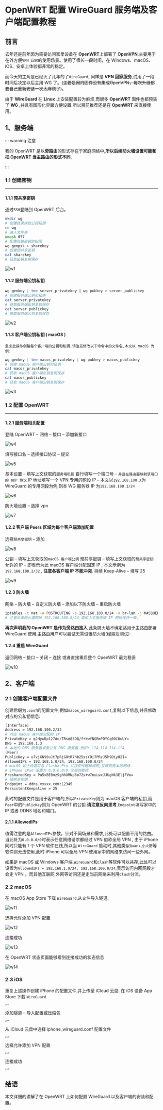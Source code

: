 # OpenWRT 配置 WireGuard 服务端及客户端配置教程

## 前言

去年还是前年因为需要访问家里设备在 **OpenWRT**上部署了 **OpenVPN**,主要用于在外方便`VPN 回家`的使用场景。使用了很长一段时间，在 Windows、macOS、iOS、安卓上体验都非常的稳定。

而今天的主角是已经火了几年的了`WireGuard`, 同样是 **VPN 回家服务**,试用了一段时间后决定以后主用 WG 了。(~~主要是用的固件没有集成OpenVPN，每次升级都要自己重新安装一次太麻烦了~~)。

由于 **WireGuard** 在 **Linux** 上安装配置较为麻烦,而很多 **OpenWRT** 固件也都预装了 **WG** ,并且有图形化界面方便设置.所以目前推荐还是在 **OpenWRT** 来直接使用。

## 1、服务端

::: warning 注意

我的 OpenWRT 是以**旁路由**的形式存在于家庭网络中,**所以后续防火墙设置可能和把 OpenWRT 当主路由的形式不同.**

:::

### 1.1 创建密钥 

---

#### 1.1.1 预共享密钥

通过`SSH`登陆到 OpenWRT 后台。

```bash
mkdir wg
# 创建目录存放公钥私钥
cd wg
# 进入文件夹
umask 077
# 配置创建密钥的权限
wg genpsk > sharekey
# 创建预共享密钥
cat sharekey
# 获取密钥复制保存
```

![w1](./w1.jpeg)

#### 1.1.2 服务端公钥私钥

```bash
wg genkey | tee server_privatekey | wg pubkey > server_publickey
# 创建服务端公钥和私钥
cat server_privatekey
# 获取服务端私钥复制保存
cat server_publickey
# 获取服务端公钥复制保存
```

![w2](./w2.jpeg)

#### 1.1.3 客户端公钥私钥 ( macOS )

`重复此操作创建每个客户端的公钥和私钥,请注意修改以下命令中的文件名,本文以 macOS 为例:`

```bash
wg genkey | tee macos_privatekey | wg pubkey > macos_publickey
# 创建 macOS 客户端公钥和私钥
cat macos_privatekey
# 获取 macOS 客户端私钥复制保存
cat macos_publickey
# 获取 macOS 客户端公钥复制保存
```

![w3](./w3.jpeg)

### 1.2 配置 OpenWRT

---

#### 1.2.1 服务端相关配置

登陆 OpenWRT – 网络 – 接口 – 添加新接口

![w4](./w4.jpeg)

填写接口名 – 选择接口协议 – 提交

![w5](./w5.jpeg)

基本设置 – 填写上文获取的`服务端私钥`
自行填写一个端口号 – `并且在路由器映射该端口的 UDP 协议`
IP 地址填写一个 VPN 专用的网段 IP – 本文以`192.168.100.X`为 WireGuard 的专用网段为例,则本 WG 服务器 IP 为`192.168.100.1/24`

![w6](./w6.jpeg)

防火墙设置 – 选择 vpn

![w7](./w7.jpeg)

#### 1.2.2 客户端 Peers 区域为每个客户端添加配置

选择`预共享密钥` – 添加

![w8](./w8.jpeg)

公钥 – 填写上文获取的`macOS 客户端公钥`
预共享密钥 – 填写上文获取的`预共享密钥`
允许的 IP – 即表示为此 macOS 客户端分配固定 IP , 本文示例为 `192.168.100.2/32` , **注意各客户端 IP 不能冲突**.
持续 Keep-Alive – 填写 25

![w9](./w9.jpeg)

#### 1.2.3 防火墙

网络 – 防火墙 – 自定义防火墙 – 添加以下防火墙 – 重启防火墙

```bash
iptables -t nat -A POSTROUTING -s 192.168.100.0/24 -o br-lan -j MASQUERADE
# 注意此条防火墙网段 192.168.100.0/24 需和上文服务端 IP 网段保持一致。
```

**再次声明我的 OpenWRT 是作为旁路由接入**,此条防火墙不确定适用于主路由部署 WireGuard 使用.主路由用户可以尝试无需设置防火墙(经朋友测试)

#### 1.2.4 重启 WireGuard

返回网络 – 接口 – 关闭 – 连接
或者直接重启整个 OpenWRT 最为稳妥

![w10](./w10.jpeg)

## 2、客户端

### 2.1 创建客户端配置文件

创建后缀为`.conf`的配置文件,例如`macos_wireguard.conf`,复制以下信息,并且修改对应的公私钥信息:

```bash
[Interface]
Address = 192.168.100.2/32
# 对应 macOS 客户段分配的 IP
PrivateKey = qJHywBpl27Ao/TRse85DQ/f+kwfNGRmPDYCq0OC6uUY=
DNS = 192.168.1.3
# 本地的 DNS 服务器或者公有 DNS 服务器,例如: 114.114.114.114
[Peer]
PublicKey = u7vjXN90uJt7pRjG8tR7hb25ssYOi7PRzJ5h9Diy02I=
AllowedIPs = 192.168.1.0/24, 192.168.100.0/24
# macOS 如上设置可与 ClashX Pro 共存仅代理局域网,互联网走本地网络.
# iPhone iPad 设置为 0.0.0.0/0 全局则模式.
PresharedKey = Pu5xBEBmz9ghhUMNp5o72s+w7nuLwxJJUgNk3EljFVo=
# 预共享密钥
Endpoint = ddns.xxxxx.com:12345
PersistentKeepalive = 25
```

此时的配置文件是用于客户端的,所以`PrivateKey`则为 macOS 客户端的私钥,而`Peer`中的`PublicKey`则为 OpenWRT 的公钥.**请注意反向思考**,`Endpoint`填写家中的 IP 或者 DDNS 域名和端口。

#### 2.1.1 AllowedIPs

值得注意的是`AllowedIPs`参数。针对不同场景和需求,此处可以配置不用的路由。
当此处为`0.0.0.0/0`时表示任意网络请求都经过 VPN 俗称全局 VPN , 由于 iPhone 同时只能有 1 个 VPN 软件在线,所以当 `WireGuard` 启动时,其他类似`Quanx`,`小火箭`等软件则无法使用,此时 iPhone 可以全局 VPN 使用家中的网络来访问一些外网。

如果是 macOS 或 Windows 客户端,`WireGuard`和`Clash`等软件可以共存,此处可以设置为`AllowedIPs = 192.168.1.0/24, 192.168.100.0/24`,表示访问内网网段才会走 VPN 。而其他互联网,外网等访问还是走当前网络来利用`Clash`分流。

### 2.2 macOS

在 macOS App Store 下载 `WireGuard`,从文件导入隧道。

![w11](./w11.jpeg)

选择允许添加 VPN 配置

![w12](./w12.jpeg)

连接成功

![w13](./w13.jpeg)

在 OpenWRT 状态页面能够看到连接成功的状态信息

![w14](./w14.jpeg)

### 2.3 iOS

重复上述操作创建 iPhone 的配置文件,并上传至 iCloud 云盘.
在 iOS 设备 App Store 下载 `WireGuard`

<img src="./w15.jpeg" alt="w15" style="zoom:30%;" />

添加隧道 – 导入配置或压缩包

<img src="./w16.jpeg" alt="w16" style="zoom:33%;" />

从 iCloud 云盘中选择 iphone_wireguard.conf 配置文件

<img src="./w17.jpeg" alt="w17" style="zoom:33%;" />

选择允许添加 VPN 配置

<img src="./w18.jpeg" alt="w18" style="zoom:33%;" />

连接成功

<img src="./w19.jpeg" alt="w19" style="zoom:33%;" />

## 结语

本文详细的讲解了在 OpenWRT 上如何配置 WireGuard 以及客户端的安装和配置。
